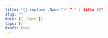 ```yaml
---
title: "{{ replace .Name "-" " " | title }}"
slug: ""
date: {{ .Date }}
tags: []
draft: true
---
```

